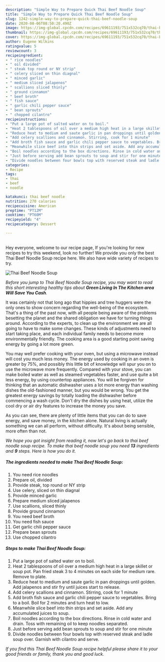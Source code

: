 ```yaml
---
description: "Simple Way to Prepare Quick Thai Beef Noodle Soup"
title: "Simple Way to Prepare Quick Thai Beef Noodle Soup"
slug: 1242-simple-way-to-prepare-quick-thai-beef-noodle-soup
date: 2020-08-06T08:50:20.490Z
image: https://img-global.cpcdn.com/recipes/69611193/751x532cq70/thai-beef-noodle-soup-recipe-main-photo.jpg
thumbnail: https://img-global.cpcdn.com/recipes/69611193/751x532cq70/thai-beef-noodle-soup-recipe-main-photo.jpg
cover: https://img-global.cpcdn.com/recipes/69611193/751x532cq70/thai-beef-noodle-soup-recipe-main-photo.jpg
author: Eugene Wilkins
ratingvalue: 5
reviewcount: 3
recipeingredient:
- " rice noodles"
- " oil divided"
- " steak top round or NY strip"
- " celery sliced on thin diagnal"
- " minced garlic"
- " medium sliced jalapenos"
- " scallions sliced thinly"
- " ground cinnamon"
- " beef broth"
- " fish sauce"
- " garlic chili pepper sauce"
- " bean sprouts"
- " chopped cilantro"
recipeinstructions:
- "Put a large pot of salted water on to boil."
- "Heat 2 tablespoons of oil over a medium high heat in a large skillet or soup pot. Pan fried steak 3 to 4 minutes on each side for medium rare. Remove to plate."
- "Reduce heat to medium and saute garlic in pan droppings until golden. Add jalapenos and stir fry until juices start to release."
- "Add celery scallions and cinnamon. Stirring, cook for 1 minute"
- "Add broth fish sauce and garlic chili pepper sauce to vegetables. Bring to a boil. Boil for 2 minutes and turn heat to low."
- "Meanwhile slice beef into thin strips and set aside. Add any accumulated juices to soup."
- "Boil noodles according to the box directions. Rinse in cold water and drain. Toss with remaining oil to keep noodles separated."
- "Just before serving add bean sprouts to soup and stir for one minute"
- "Divide noodles between four bowls top with reserved steak and ladle soup over. Garnish with cilantro and serve."
categories:
- Recipe
tags:
- thai
- beef
- noodle

katakunci: thai beef noodle 
nutrition: 270 calories
recipecuisine: American
preptime: "PT12M"
cooktime: "PT60M"
recipeyield: "4"
recipecategory: Dessert

---
```

<br>
Hey everyone, welcome to our recipe page, If you're looking for new recipes to try this weekend, look no further! We provide you only the best Thai Beef Noodle Soup recipe here. We also have wide variety of recipes to try.
<br>


![Thai Beef Noodle Soup](https://img-global.cpcdn.com/recipes/69611193/751x532cq70/thai-beef-noodle-soup-recipe-main-photo.jpg)

<i>Before you jump to Thai Beef Noodle Soup recipe, you may want to read this short interesting healthy tips about 
<strong>Green Living In The Kitchen area Will Save You Cash</strong>.</i>
</br>

It was certainly not that long ago that hippies and tree huggers were the only ones to show concern regarding the well-being of the ecosystem. That's a thing of the past now, with all people being aware of the problems besetting the planet and the shared obligation we have for turning things around. According to the experts, to clean up the environment we are all going to have to make some changes. These kinds of adjustments need to start taking place, and each individual family needs to become more environmentally friendly. The cooking area is a good starting point saving energy by going a lot more green.

You may well prefer cooking with your oven, but using a microwave instead will cost you much less money. The energy used by cooking in an oven is greater by 75%, and possibly this little bit of knowledge will spur you on to use the microwave more frequently. Compared with your stove, you can make boiled water as well as steamed vegetables faster, and use quite a bit less energy, by using countertop appliances. You will be forgiven for thinking that an automatic dishwasher uses a lot more energy than washing dishes the old-fashioned manner, but you would be wrong. You get the greatest energy savings by totally loading the dishwasher before commencing a wash cycle. Don't dry the dishes by using heat, utilize the cool dry or air dry features to increase the money you save.

As you can see, there are plenty of little items that you can do to save energy, and save money, in the kitchen alone. Natural living is actually something we can all perform, without difficulty. It's about being sensible, more often than not.


<i>We hope you got insight from reading it, now let's go back to thai beef noodle soup recipe. To make thai beef noodle soup you need <strong>13</strong> ingredients and <strong>9</strong> steps. Here is how you do it.
</i>

##### The ingredients needed to make Thai Beef Noodle Soup:

1. You need  rice noodles
1. Prepare  oil, divided
1. Provide  steak, top round or NY strip
1. Use  celery, sliced on thin diagnal
1. Provide  minced garlic
1. Prepare  medium sliced jalapenos
1. Use  scallions, sliced thinly
1. Provide  ground cinnamon
1. You need  beef broth
1. You need  fish sauce
1. Get  garlic chili pepper sauce
1. Prepare  bean sprouts
1. Use  chopped cilantro


##### Steps to make Thai Beef Noodle Soup:

1. Put a large pot of salted water on to boil.
1. Heat 2 tablespoons of oil over a medium high heat in a large skillet or soup pot. Pan fried steak 3 to 4 minutes on each side for medium rare. Remove to plate.
1. Reduce heat to medium and saute garlic in pan droppings until golden. Add jalapenos and stir fry until juices start to release.
1. Add celery scallions and cinnamon. Stirring, cook for 1 minute
1. Add broth fish sauce and garlic chili pepper sauce to vegetables. Bring to a boil. Boil for 2 minutes and turn heat to low.
1. Meanwhile slice beef into thin strips and set aside. Add any accumulated juices to soup.
1. Boil noodles according to the box directions. Rinse in cold water and drain. Toss with remaining oil to keep noodles separated.
1. Just before serving add bean sprouts to soup and stir for one minute
1. Divide noodles between four bowls top with reserved steak and ladle soup over. Garnish with cilantro and serve.


<i>If you find this Thai Beef Noodle Soup recipe helpful please share it to your good friends or family, thank you and good luck.</i>
